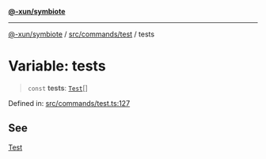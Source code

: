 [**@-xun/symbiote**](../../../../README.md)

***

[@-xun/symbiote](../../../../README.md) / [src/commands/test](../README.md) / tests

# Variable: tests

> `const` **tests**: [`Test`](../enumerations/Test.md)[]

Defined in: [src/commands/test.ts:127](https://github.com/Xunnamius/symbiote/blob/3b6f45301765b7eab22ef0b67ed645f03c5935c3/src/commands/test.ts#L127)

## See

[Test](../enumerations/Test.md)

